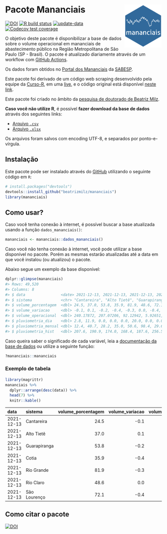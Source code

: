 
<!-- README.md is generated from README.Rmd. Please edit that file -->

# Pacote Mananciais <img src="man/figures/hexlogo.png" align="right" width = "120px"/>

<!-- badges: start -->

[![DOI](https://zenodo.org/badge/DOI/10.5281/zenodo.4733056.svg)](https://doi.org/10.5281/zenodo.4733056)
[![R build
status](https://github.com/beatrizmilz/mananciais/workflows/R-CMD-check/badge.svg)](https://github.com/beatrizmilz/mananciais/actions)
[![update-data](https://github.com/beatrizmilz/mananciais/actions/workflows/2-update_data.yaml/badge.svg)](https://github.com/beatrizmilz/mananciais/actions/workflows/2-update_data.yaml)
[![Codecov test
coverage](https://codecov.io/gh/beatrizmilz/mananciais/branch/master/graph/badge.svg)](https://codecov.io/gh/beatrizmilz/mananciais?branch=master)
<!-- badges: end -->

O objetivo deste pacote é disponibilizar a base de dados sobre o volume
operacional em mananciais de abastecimento público na Região
Metropolitana de São Paulo (SP - Brasil). O pacote é atualizado
diariamente através de um workflow com [GitHub
Actions](https://github.com/beatrizmilz/mananciais/actions).

Os dados foram obtidos no [Portal dos
Mananciais](http://mananciais.sabesp.com.br/Situacao) da
[SABESP](http://site.sabesp.com.br/site/Default.aspx).

Este pacote foi derivado de um código web scraping desenvolvido pela
equipe da [Curso-R](https://www.curso-r.com/), em uma
[live](https://youtu.be/jvZIxrMmOcQ), e o código original está
disponível [neste
link](https://github.com/curso-r/lives/blob/master/drafts/20200730_scraper_sabesp.R).

Este pacote foi criado no âmbito da [pesquisa de doutorado de Beatriz
Milz](https://beatrizmilz.github.io/tese/).

**Caso você não utilize R**, é possível **fazer download da base de
dados** através dos seguintes links:

  - [Arquivo
    `.csv`](https://github.com/beatrizmilz/mananciais/raw/master/inst/extdata/mananciais.csv)
  - [Arquivo
    `.xlsx`](https://github.com/beatrizmilz/mananciais/blob/master/inst/extdata/mananciais.xlsx?raw=true)

Os arquivos foram salvos com encoding UTF-8, e separados por
ponto-e-vírgula.

## Instalação

Este pacote pode ser instalado através do [GitHub](https://github.com/)
utilizando o seguinte código em `R`:

``` r
# install.packages("devtools")
devtools::install_github("beatrizmilz/mananciais")
library(mananciais)
```

## Como usar?

Caso você tenha conexão à internet, é possível buscar a base atualizada
usando a função `dados_mananciais()`:

``` r
mananciais <- mananciais::dados_mananciais() 
```

Caso você não tenha conexão à internet, você pode utilizar a base
disponível no pacote. Porém as mesmas estarão atualizadas até a data em
que você instalou (ou atualizou) o pacote.

Abaixo segue um exemplo da base disponível:

``` r
dplyr::glimpse(mananciais)
#> Rows: 49,520
#> Columns: 8
#> $ data                <date> 2021-12-13, 2021-12-13, 2021-12-13, 2021-12-13, 2…
#> $ sistema             <chr> "Cantareira", "Alto Tietê", "Guarapiranga", "Cotia…
#> $ volume_porcentagem  <dbl> 24.5, 37.0, 53.8, 35.9, 81.9, 48.6, 72.1, 24.6, 36…
#> $ volume_variacao     <dbl> -0.1, 0.1, -0.2, -0.4, -0.3, 0.0, -0.4, -0.1, -0.1…
#> $ volume_operacional  <dbl> 240.17872, 207.07206, 92.12942, 5.92651, 91.86310,…
#> $ pluviometria_dia    <dbl> 2.8, 11.9, 0.0, 0.0, 0.0, 20.0, 0.0, 0.0, 0.0, 0.0…
#> $ pluviometria_mensal <dbl> 12.4, 40.7, 28.2, 35.0, 50.6, 98.4, 29.6, 9.6, 28.…
#> $ pluviometria_hist   <dbl> 207.6, 190.9, 174.0, 168.4, 187.6, 256.5, 210.6, 2…
```

Caso queira saber o significado de cada variável, leia a [documentação
da base de
dados](https://beatrizmilz.github.io/mananciais/reference/mananciais.html)
ou utilize a seguinte função:

``` r
?mananciais::mananciais
```

### Exemplo de tabela

``` r
library(magrittr)
mananciais %>% 
  dplyr::arrange(desc(data)) %>% 
  head(7) %>%
  knitr::kable()
```

| data       | sistema      | volume\_porcentagem | volume\_variacao | volume\_operacional | pluviometria\_dia | pluviometria\_mensal | pluviometria\_hist |
| :--------- | :----------- | ------------------: | ---------------: | ------------------: | ----------------: | -------------------: | -----------------: |
| 2021-12-13 | Cantareira   |                24.5 |            \-0.1 |           240.17872 |               2.8 |                 12.4 |              207.6 |
| 2021-12-13 | Alto Tietê   |                37.0 |              0.1 |           207.07206 |              11.9 |                 40.7 |              190.9 |
| 2021-12-13 | Guarapiranga |                53.8 |            \-0.2 |            92.12942 |               0.0 |                 28.2 |              174.0 |
| 2021-12-13 | Cotia        |                35.9 |            \-0.4 |             5.92651 |               0.0 |                 35.0 |              168.4 |
| 2021-12-13 | Rio Grande   |                81.9 |            \-0.3 |            91.86310 |               0.0 |                 50.6 |              187.6 |
| 2021-12-13 | Rio Claro    |                48.6 |              0.0 |             6.64019 |              20.0 |                 98.4 |              256.5 |
| 2021-12-13 | São Lourenço |                72.1 |            \-0.4 |            64.07014 |               0.0 |                 29.6 |              210.6 |

## Como citar o pacote

[![DOI](https://zenodo.org/badge/DOI/10.5281/zenodo.4733056.svg)](https://doi.org/10.5281/zenodo.4733056)
